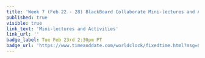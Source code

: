 ```yaml
---
title: 'Week 7 (Feb 22 - 28) BlackBoard Collaborate Mini-lectures and Activities'
published: true
visible: true
link_text: 'Mini-lectures and Activities'
link_url: ''
badge_label: Tue Feb 23rd 2:30pm PT
badge_url: 'https://www.timeanddate.com/worldclock/fixedtime.html?msg=CMPT-363+Review+and+Discussion&iso=20210223T1430&p1=256&ah=1&am=50'
---
```

